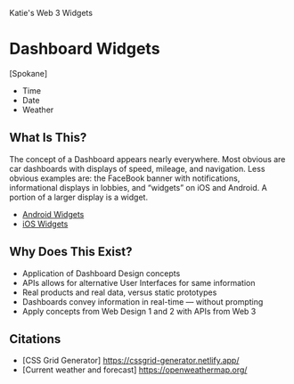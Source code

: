 Katie's Web 3 Widgets

# Dashboard Widgets

[Spokane]

- Time
- Date
- Weather

## What Is This?

The concept of a Dashboard appears nearly everywhere. Most obvious are car dashboards with displays of speed, mileage, and navigation. Less obvious examples are: the FaceBook banner with notifications, informational displays in lobbies, and “widgets” on iOS and Android. A portion of a larger display is a widget.

- [Android Widgets](https://developer.android.com/guide/topics/appwidgets/overview)
- [iOS Widgets](https://www.imore.com/widgets-ios-8-explained)

## Why Does This Exist?

- Application of Dashboard Design concepts
- APIs allows for alternative User Interfaces for same information
- Real products and real data, versus static prototypes
- Dashboards convey information in real-time — without prompting
- Apply concepts from Web Design 1 and 2 with APIs from Web 3

## Citations

- [CSS Grid Generator] https://cssgrid-generator.netlify.app/
- [Current weather and forecast] https://openweathermap.org/
